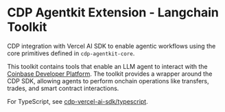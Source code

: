 # CDP Agentkit Extension - Langchain Toolkit

CDP integration with Vercel AI SDK to enable agentic workflows using the core primitives defined in `cdp-agentkit-core`.

This toolkit contains tools that enable an LLM agent to interact with the [Coinbase Developer Platform](https://docs.cdp.coinbase.com/). The toolkit provides a wrapper around the CDP SDK, allowing agents to perform onchain operations like transfers, trades, and smart contract interactions.

For TypeScript, see [cdp-vercel-ai-sdk/typescript](./typescript/README.md).
